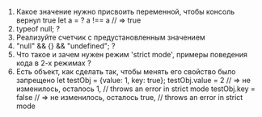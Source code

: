 1. Какое значение нужно присвоить переменной, чтобы консоль вернул true
   let a = ?
   a !== a // => true
2. typeof null; ?
3. Реализуйте счетчик с предустановленным значением
4. "null" && {} && "undefined"; ?
5. Что такое и зачем нужен режим 'strict mode', примеры поведения кода в 2-х режимах ?
6. Есть объект, как сделать так, чтобы менять его свойство было запрещено
   let testObj = {value: 1, key: true};
   testObj.value = 2 // => не изменилось, осталось 1, // throws an error in strict mode
   testObj.key = false // => не изменилось, осталось true, // throws an error in strict mode


